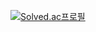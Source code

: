 [![Solved.ac프로필](http://mazassumnida.wtf/api/generate_badge?boj=rladlsdud678)](https://solved.ac/rladlsdud678)
